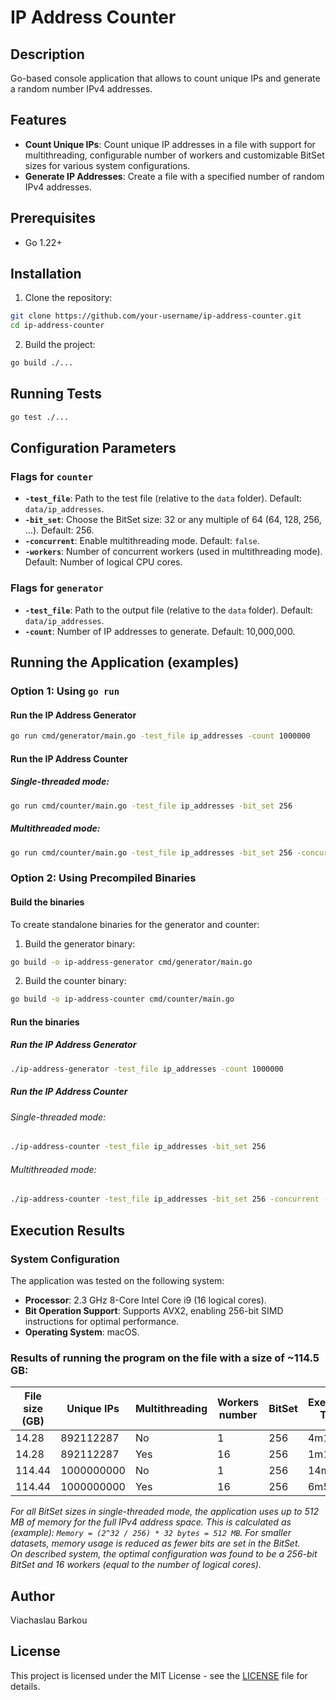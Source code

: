 # IP Address Counter

## Description
Go-based console application that allows to count unique IPs and generate a random number IPv4 addresses.

## Features
- **Count Unique IPs**: Count unique IP addresses in a file with support for multithreading, configurable number of workers and customizable BitSet sizes for various system configurations.  
- **Generate IP Addresses**: Create a file with a specified number of random IPv4 addresses.  

## Prerequisites
- Go 1.22+

## Installation
1. Clone the repository:
```bash
git clone https://github.com/your-username/ip-address-counter.git
cd ip-address-counter
```
2. Build the project:
```bash
go build ./...
```

## Running Tests
```bash
go test ./...
```

## Configuration Parameters
### Flags for `counter`
- **`-test_file`**: Path to the test file (relative to the `data` folder). Default: `data/ip_addresses`.
- **`-bit_set`**: Choose the BitSet size: 32 or any multiple of 64 (64, 128, 256, ...). Default: 256.
- **`-concurrent`**: Enable multithreading mode. Default: `false`.
- **`-workers`**: Number of concurrent workers (used in multithreading mode). Default: Number of logical CPU cores.
### Flags for `generator`
- **`-test_file`**: Path to the output file (relative to the `data` folder). Default: `data/ip_addresses`.
- **`-count`**: Number of IP addresses to generate. Default: 10,000,000.

## Running the Application (examples)
### Option 1: Using `go run`
#### Run the IP Address Generator
```bash
go run cmd/generator/main.go -test_file ip_addresses -count 1000000
```
#### Run the IP Address Counter
##### Single-threaded mode:
```bash
go run cmd/counter/main.go -test_file ip_addresses -bit_set 256
```
##### Multithreaded mode:
```bash
go run cmd/counter/main.go -test_file ip_addresses -bit_set 256 -concurrent -workers 8
```
### Option 2: Using Precompiled Binaries
#### Build the binaries
To create standalone binaries for the generator and counter:
1. Build the generator binary:
```bash
go build -o ip-address-generator cmd/generator/main.go
```
2. Build the counter binary:
```bash
go build -o ip-address-counter cmd/counter/main.go
```
#### Run the binaries
##### Run the IP Address Generator
```bash
./ip-address-generator -test_file ip_addresses -count 1000000
```
##### Run the IP Address Counter
###### Single-threaded mode:
```bash
./ip-address-counter -test_file ip_addresses -bit_set 256
```
###### Multithreaded mode:
```bash
./ip-address-counter -test_file ip_addresses -bit_set 256 -concurrent -workers 8
```

## Execution Results
### System Configuration
The application was tested on the following system:
- **Processor**: 2.3 GHz 8-Core Intel Core i9 (16 logical cores).
- **Bit Operation Support**: Supports AVX2, enabling 256-bit SIMD instructions for optimal performance.
- **Operating System**: macOS.
### Results of running the program on the file with a size of ~114.5 GB:

| File size (GB) | Unique IPs | Multithreading | Workers number | BitSet | Execution Time | Memory Used (MB) |
|----------------|------------|----------------|----------------|--------|----------------|------------------|
| 14.28          | 892112287  | No             | 1              | 256    | 4m17s          | 477.49           |
| 14.28          | 892112287  | Yes            | 16             | 256    | 1m19s          | 558.62           |
| 114.44         | 1000000000 | No             | 1              | 256    | 14m29s         | 493.93           |
| 114.44         | 1000000000 | Yes            | 16             | 256    | 6m56s          | 155.14           |

_For all BitSet sizes in single-threaded mode, the application uses up to 512 MB of memory for the full IPv4 address space. This is calculated as (example): `Memory = (2^32 / 256) * 32 bytes = 512 MB`. For smaller datasets, memory usage is reduced as fewer bits are set in the BitSet.  
On described system, the optimal configuration was found to be a 256-bit BitSet and 16 workers (equal to the number of logical cores)._

## Author
Viachaslau Barkou

## License
This project is licensed under the MIT License - see the [LICENSE](LICENSE) file for details.
